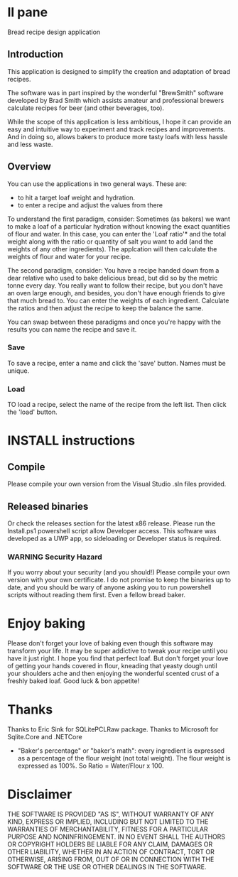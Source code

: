 # Il pane
Bread recipe design application

## Introduction
This application is designed to simplify the creation and adaptation of bread recipes.

The software was in part inspired by the wonderful "BrewSmith" software developed by Brad Smith which assists amateur and professional brewers calculate recipes for beer (and other beverages, too).

While the scope of this application is less ambitious, I hope it can provide an easy and intuitive way to experiment and track recipes and improvements.  And in doing so, allows bakers to produce more tasty loafs with less hassle and less waste.

## Overview

You can use the applications in two general ways.  These are:
- to hit a target loaf weight and hydration.
- to enter a recipe and adjust the values from there

To understand the first paradigm, consider:
  Sometimes (as bakers) we want to make a loaf of a particular hydration without knowing the exact quantities of flour and water.  In this case, you can enter the 'Loaf ratio'* and the total weight along with the ratio or quantity of salt you want to add (and the weights of any other ingredients).  The applcation will then calculate the weights of flour and water for your recipe.
  
The second paradigm, consider:
  You have a recipe handed down from a dear relative who used to bake delicious bread, but did so by the metric tonne every day.  You really want to follow their recipe, but you don't have an oven large enough, and besides, you don't have enough friends to give that much bread to.  You can enter the weights of each ingredient.  Calculate the ratios and then adjust the recipe to keep the balance the same.
  
You can swap between these paradigms and once you're happy with the results you can name the recipe and save it.

### Save 
To save a recipe, enter a name and click the 'save' button.  Names must be unique.

### Load
TO load a recipe, select the name of the recipe from the left list.  Then click the 'load' button.

# INSTALL instructions

## Compile
Please compile your own version from the Visual Studio .sln files provided.  

## Released binaries
Or check the releases section for the latest x86 release. Please run the Install.ps1 powershell script allow Developer access.  This software was developed as a UWP app, so sideloading or Developer status is required.   

### WARNING Security Hazard
If you worry about your security (and you should!) Please compile your own version with your own certificate.  I do not promise to keep the binaries up to date, and you should be wary of anyone asking you to run powershell scripts without reading them first.  Even a fellow bread baker.

# Enjoy baking
Please don't forget your love of baking even though this software may transform your life.  It may be super addictive to tweak your recipe until you have it just right.  I hope you find that perfect loaf.  But don't forget your love of getting your hands covered in flour, kneading that yeasty dough until your shoulders ache and then enjoying the wonderful scented crust of a freshly baked loaf.  Good luck & bon appetite!

# Thanks
Thanks to Eric Sink for SQLitePCLRaw package.
Thanks to Microsoft for Sqlite.Core and .NETCore

* "Baker's percentage" or "baker's math": every ingredient is expressed as a percentage of the flour weight (not total weight). The flour weight is expressed as 100%.  So Ratio = Water/Flour x 100.

# Disclaimer

THE SOFTWARE IS PROVIDED "AS IS", WITHOUT WARRANTY OF ANY KIND, EXPRESS OR IMPLIED, INCLUDING BUT NOT LIMITED TO THE WARRANTIES OF MERCHANTABILITY, FITNESS FOR A PARTICULAR PURPOSE AND NONINFRINGEMENT. IN NO EVENT SHALL THE AUTHORS OR COPYRIGHT HOLDERS BE LIABLE FOR ANY CLAIM, DAMAGES OR OTHER LIABILITY, WHETHER IN AN ACTION OF CONTRACT, TORT OR OTHERWISE, ARISING FROM, OUT OF OR IN CONNECTION WITH THE SOFTWARE OR THE USE OR OTHER DEALINGS IN THE SOFTWARE.
